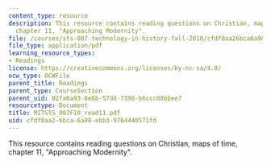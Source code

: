 ```yaml
---
content_type: resource
description: This resource contains reading questions on Christian, maps of time,
  chapter 11, "Approaching Modernity".
file: /courses/sts-007-technology-in-history-fall-2010/cfdf8aa26bca6a98ebb39764440571fd_MITSTS_007F10_read11.pdf
file_type: application/pdf
learning_resource_types:
- Readings
license: https://creativecommons.org/licenses/by-nc-sa/4.0/
ocw_type: OCWFile
parent_title: Readings
parent_type: CourseSection
parent_uid: 02fa6a93-8e6b-57dd-7396-b6ccc08bbee7
resourcetype: Document
title: MITSTS_007F10_read11.pdf
uid: cfdf8aa2-6bca-6a98-ebb3-9764440571fd
---
```

This resource contains reading questions on Christian, maps of time, chapter 11, "Approaching Modernity".